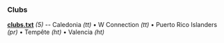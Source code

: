 

### Clubs


**[clubs.txt](clubs.txt)** _(5)_ -- 
Caledonia _(tt)_ •
W Connection _(tt)_ •
Puerto Rico Islanders _(pr)_ •
Tempête _(ht)_ •
Valencia _(ht)_




